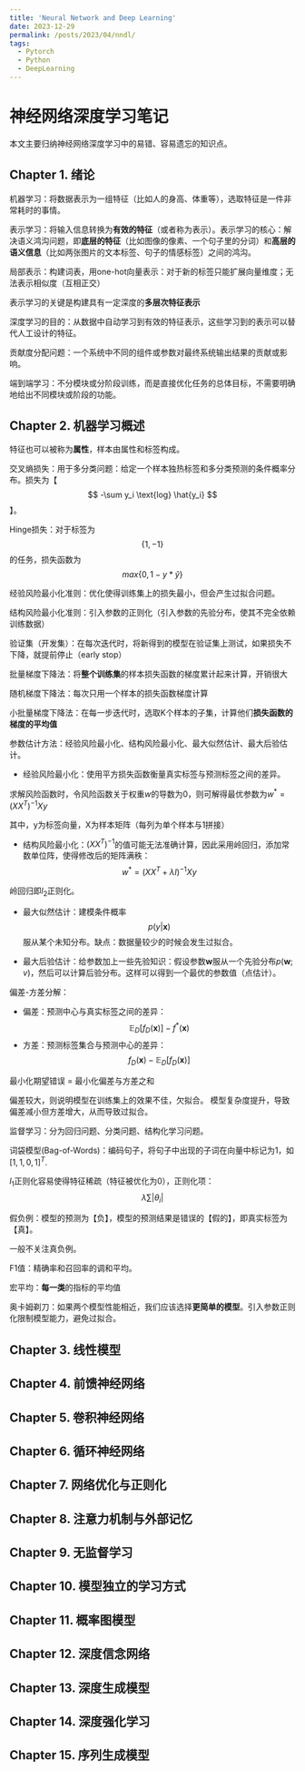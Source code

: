 ```yaml
---
title: 'Neural Network and Deep Learning'
date: 2023-12-29
permalink: /posts/2023/04/nndl/
tags:
  - Pytorch
  - Python
  - DeepLearning
---
```


# 神经网络深度学习笔记

本文主要归纳神经网络深度学习中的易错、容易遗忘的知识点。

## Chapter 1. 绪论

机器学习：将数据表示为一组特征（比如人的身高、体重等），选取特征是一件非常耗时的事情。

表示学习：将输入信息转换为**有效的特征**（或者称为表示）。表示学习的核心：解决语义鸿沟问题，即**底层的特征**（比如图像的像素、一个句子里的分词）和**高层的语义信息**（比如两张图片的文本标签、句子的情感标签）之间的鸿沟。

局部表示：构建词表，用one-hot向量表示：对于新的标签只能扩展向量维度；无法表示相似度（互相正交）

表示学习的关键是构建具有一定深度的**多层次特征表示**

深度学习的目的：从数据中自动学习到有效的特征表示，这些学习到的表示可以替代人工设计的特征。

贡献度分配问题：一个系统中不同的组件或参数对最终系统输出结果的贡献或影响。

端到端学习：不分模块或分阶段训练，而是直接优化任务的总体目标，不需要明确地给出不同模块或阶段的功能。


## Chapter 2. 机器学习概述

特征也可以被称为**属性**，样本由属性和标签构成。

交叉熵损失：用于多分类问题：给定一个样本独热标签和多分类预测的条件概率分布。损失为【
$$
-\sum y_i  \text{log} \hat{y_i}
$$
】。

Hinge损失：对于标签为
$$
\{1, -1\}
$$
的任务，损失函数为
$$
max\{0, 1-y*\hat{y}\}
$$

经验风险最小化准则：优化使得训练集上的损失最小，但会产生过拟合问题。

结构风险最小化准则：引入参数的正则化（引入参数的先验分布，使其不完全依赖训练数据）

验证集（开发集）：在每次迭代时，将新得到的模型在验证集上测试，如果损失不下降，就提前停止（early stop）

批量梯度下降法：将**整个训练集**的样本损失函数的梯度累计起来计算，开销很大

随机梯度下降法：每次只用一个样本的损失函数梯度计算

小批量梯度下降法：在每一步迭代时，选取K个样本的子集，计算他们**损失函数的梯度的平均值**

参数估计方法：经验风险最小化、结构风险最小化、最大似然估计、最大后验估计。

- 经验风险最小化：使用平方损失函数衡量真实标签与预测标签之间的差异。

求解风险函数时，令风险函数关于权重$w$的导数为0，则可解得最优参数为$w^* = (XX^T)^{-1}Xy$

其中，y为标签向量，X为样本矩阵（每列为单个样本与1拼接）

- 结构风险最小化：$(XX^T)^{-1}$的值可能无法准确计算，因此采用岭回归，添加常数单位阵，使得修改后的矩阵满秩：
$$
w^* = (XX^T + \lambda I)^{-1} Xy
$$

岭回归即$l_2$正则化。

- 最大似然估计：建模条件概率
$$
p(y|\mathbf{x})
$$
服从某个未知分布。缺点：数据量较少的时候会发生过拟合。

- 最大后验估计：给参数加上一些先验知识：假设参数$\mathbf{w}$服从一个先验分布$p(\mathbf{w}; v)$，然后可以计算后验分布。这样可以得到一个最优的参数值（点估计）。

偏差-方差分解：
- 偏差：预测中心与真实标签之间的差异：
$$
\mathbb{E}_{D}[f_{D}(\mathbf{x})] - f^*(\mathbf{x})
$$
- 方差：预测标签集合与预测中心的差异：
$$
f_{D}(\mathbf{x}) - \mathbb{E}_{D}[f_{D}(\mathbf{x})]
$$

最小化期望错误 = 最小化偏差与方差之和

偏差较大，则说明模型在训练集上的效果不佳，欠拟合。
模型复杂度提升，导致偏差减小但方差增大，从而导致过拟合。

监督学习：分为回归问题、分类问题、结构化学习问题。

词袋模型(Bag-of-Words)：编码句子，将句子中出现的子词在向量中标记为1，如$[1, 1, 0, 1]^T$.

$l_1$正则化容易使得特征稀疏（特征被优化为0），正则化项：
$$\lambda \sum |\theta_i|$$

假负例：模型的预测为【负】，模型的预测结果是错误的【假的】，即真实标签为【真】。

一般不关注真负例。

F1值：精确率和召回率的调和平均。

宏平均：**每一类**的指标的平均值

奥卡姆剃刀：如果两个模型性能相近，我们应该选择**更简单的模型**。引入参数正则化限制模型能力，避免过拟合。

## Chapter 3. 线性模型





## Chapter 4. 前馈神经网络

## Chapter 5. 卷积神经网络

## Chapter 6. 循环神经网络

## Chapter 7. 网络优化与正则化

## Chapter 8. 注意力机制与外部记忆

## Chapter 9. 无监督学习

## Chapter 10. 模型独立的学习方式

## Chapter 11. 概率图模型

## Chapter 12. 深度信念网络

## Chapter 13. 深度生成模型

## Chapter 14. 深度强化学习

## Chapter 15. 序列生成模型

